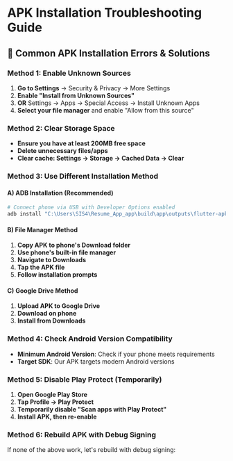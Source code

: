 # APK Installation Troubleshooting Guide

## 🚨 **Common APK Installation Errors & Solutions**

### **Method 1: Enable Unknown Sources**

1. **Go to Settings** → Security & Privacy → More Settings
2. **Enable "Install from Unknown Sources"**
3. **OR** Settings → Apps → Special Access → Install Unknown Apps
4. **Select your file manager** and enable "Allow from this source"

### **Method 2: Clear Storage Space**

- **Ensure you have at least 200MB free space**
- **Delete unnecessary files/apps**
- **Clear cache: Settings → Storage → Cached Data → Clear**

### **Method 3: Use Different Installation Method**

#### **A) ADB Installation (Recommended)**

```bash
# Connect phone via USB with Developer Options enabled
adb install "C:\Users\SIS4\Resume_App_app\build\app\outputs\flutter-apk\app-release.apk"
```

#### **B) File Manager Method**

1. **Copy APK to phone's Download folder**
2. **Use phone's built-in file manager**
3. **Navigate to Downloads**
4. **Tap the APK file**
5. **Follow installation prompts**

#### **C) Google Drive Method**

1. **Upload APK to Google Drive**
2. **Download on phone**
3. **Install from Downloads**

### **Method 4: Check Android Version Compatibility**

- **Minimum Android Version**: Check if your phone meets requirements
- **Target SDK**: Our APK targets modern Android versions

### **Method 5: Disable Play Protect (Temporarily)**

1. **Open Google Play Store**
2. **Tap Profile → Play Protect**
3. **Temporarily disable "Scan apps with Play Protect"**
4. **Install APK, then re-enable**

### **Method 6: Rebuild APK with Debug Signing**

If none of the above work, let's rebuild with debug signing:
